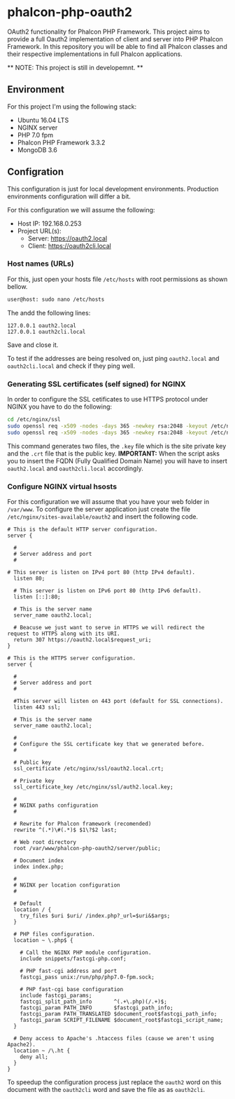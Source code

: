 # phalcon-php-oauth2
OAuth2 functionality for Phalcon PHP Framework.
This project aims to provide a full Oauth2 implementation of client and server into PHP Phalcon Framework.
In this repository you will be able to find all Phalcon classes and their respective implementations in full Phalcon applications.

** NOTE: This project is still in developemnt. **

## Environment ##
For this project I'm using the following stack:
* Ubuntu 16.04 LTS
* NGINX server
* PHP 7.0 fpm
* Phalcon PHP Framework 3.3.2 
* MongoDB 3.6 

## Configration ##
This configuration is just for local development environments. Production environments configuration will differ a bit.

For this configuration we will assume the following:
* Host IP: 192.168.0.253
* Project URL(s):
  * Server: https://oauth2.local
  * Client: https://oauth2cli.local

### Host names (URLs) ###
For this, just open your hosts file `/etc/hosts` with root permissions as shown bellow.
```bash
user@host: sudo nano /etc/hosts
```
The andd the following lines:
```
127.0.0.1 oauth2.local
127.0.0.1 oauth2cli.local
```
Save and close it.

To test if the addresses are being resolved on, just ping `oauth2.local` and `oauth2cli.local` and check if they ping well.

### Generating SSL certificates (self signed) for NGINX ###
In order to configure the SSL cetificates to use HTTPS protocol under NGINX you have to do the following:
```bash
cd /etc/nginx/ssl
sudo openssl req -x509 -nodes -days 365 -newkey rsa:2048 -keyout /etc/nginx/ssl/oauth2.key -out /etc/nginx/ssl/oauth2.crt
sudo openssl req -x509 -nodes -days 365 -newkey rsa:2048 -keyout /etc/nginx/ssl/oauth2cli.key -out /etc/nginx/ssl/oauth2cli.crt
```
This command generates two files, the `.key` file which is the site private key and the `.crt` file that is the public key.
**IMPORTANT:** When the script asks you to insert the FQDN (Fully Qualified Domain Name) you will have to insert `oauth2.local` and `oauth2cli.local` accordingly.

### Configure NGINX virtual hsosts ###
For this configuration we will assume that you have your web folder in `/var/www`.
To configure the server application just create the file `/etc/nginx/sites-available/oauth2` and insert the following code.
```
# This is the default HTTP server configuration.
server {

  #
  # Server address and port
  #

# This server is listen on IPv4 port 80 (http IPv4 default).
  listen 80; 
  
  # This server is listen on IPv6 port 80 (http IPv6 default).
  listen [::]:80;
  
  # This is the server name
  server_name oauth2.local;
  
  # Beacuse we just want to serve in HTTPS we will redirect the request to HTTPS along with its URI.
  return 307 https://oauth2.local$request_uri;
}

# This is the HTTPS server configuration.
server {

  #
  # Server address and port
  #
  
  #This server will listen on 443 port (default for SSL connections).
  listen 443 ssl;
  
  # This is the server name
  server_name oauth2.local;
  
  #
  # Configure the SSL certificate key that we generated before.
  #
  
  # Public key
  ssl_certificate /etc/nginx/ssl/oauth2.local.crt;
  
  # Private key
  ssl_certificate_key /etc/nginx/ssl/auth2.local.key;

  #
  # NGINX paths configuration
  #
  
  # Rewrite for Phalcon framework (recomended)
  rewrite ^(.*)\#(.*)$ $1\?$2 last;
  
  # Web root directory
  root /var/www/phalcon-php-oauth2/server/public;
  
  # Document index
  index index.php;
  
  #
  # NGINX per location configuration 
  #
  
  # Default
  location / {
    try_files $uri $uri/ /index.php?_url=$uri&$args;
  }
  
  # PHP files configuration.
  location ~ \.php$ {
  
    # Call the NGINX PHP module configuration. 
    include snippets/fastcgi-php.conf;
    
    # PHP fast-cgi address and port
    fastcgi_pass unix:/run/php/php7.0-fpm.sock;
    
    # PHP fast-cgi base configuration
    include fastcgi_params;
    fastcgi_split_path_info       ^(.+\.php)(/.+)$;
    fastcgi_param PATH_INFO       $fastcgi_path_info;
    fastcgi_param PATH_TRANSLATED $document_root$fastcgi_path_info;
    fastcgi_param SCRIPT_FILENAME $document_root$fastcgi_script_name;
  }
  
  # Deny access to Apache's .htaccess files (cause we aren't using Apache2).
  location ~ /\.ht {
    deny all;
  }
}
```
To speedup the configuration process just replace the `oauth2` word on this document with the `oauth2cli` word and save the file as as `oauth2cli`.





